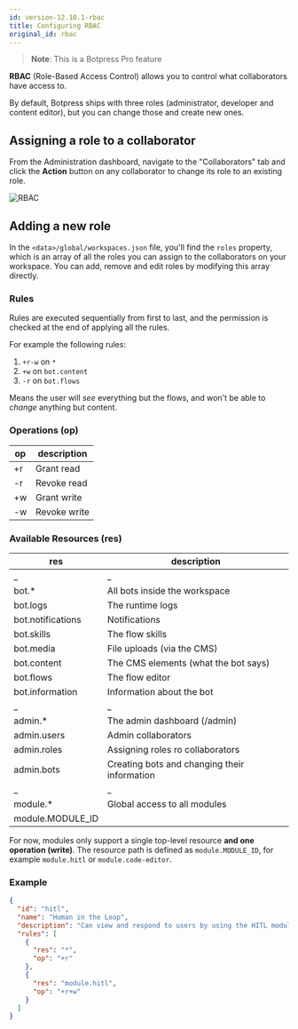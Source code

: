 ```yaml
---
id: version-12.10.1-rbac
title: Configuring RBAC
original_id: rbac
---
```


> **Note**: This is a Botpress Pro feature

**RBAC** (Role-Based Access Control) allows you to control what collaborators have access to.

By default, Botpress ships with three roles (administrator, developer and content editor), but you can change those and create new ones.

## Assigning a role to a collaborator

From the Administration dashboard, navigate to the "Collaborators" tab and click the **Action** button on any collaborator to change its role to an existing role.

![RBAC](assets/rbac.png)

## Adding a new role

In the `<data>/global/workspaces.json` file, you'll find the `roles` property, which is an array of all the roles you can assign to the collaborators on your workspace. You can add, remove and edit roles by modifying this array directly.

### Rules

Rules are executed sequentially from first to last, and the permission is checked at the end of applying all the rules.

For example the following rules:

1. `+r-w` on `*`
2. `+w` on `bot.content`
3. `-r` on `bot.flows`

Means the user will _see_ everything but the flows, and won't be able to _change_ anything but content.

### Operations (op)

| op  | description  |
| --- | ------------ |
| +r  | Grant read   |
| -r  | Revoke read  |
| +w  | Grant write  |
| -w  | Revoke write |

### Available Resources (res)

| res               | description                                  |
| ----------------- | -------------------------------------------- |
| \_                | \_                                           |
| bot.\*            | All bots inside the workspace                |
| bot.logs          | The runtime logs                             |
| bot.notifications | Notifications                                |
| bot.skills        | The flow skills                              |
| bot.media         | File uploads (via the CMS)                   |
| bot.content       | The CMS elements (what the bot says)         |
| bot.flows         | The flow editor                              |
| bot.information   | Information about the bot                    |
| \_                | \_                                           |
| admin.\*          | The admin dashboard (/admin)                 |
| admin.users       | Admin collaborators                          |
| admin.roles       | Assigning roles ro collaborators             |
| admin.bots        | Creating bots and changing their information |
| \_                | \_                                           |
| module.\*         | Global access to all modules                 |
| module.MODULE_ID  |                                              |

For now, modules only support a single top-level resource **and one operation (write)**. The resource path is defined as `module.MODULE_ID`, for example `module.hitl` or `module.code-editor`.

### Example

```json
{
  "id": "hitl",
  "name": "Human in the Loop",
  "description": "Can view and respond to users by using the HITL module",
  "rules": [
    {
      "res": "*",
      "op": "+r"
    },
    {
      "res": "module.hitl",
      "op": "+r+w"
    }
  ]
}
```
